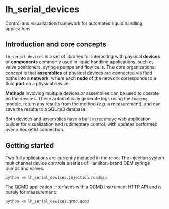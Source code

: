 # lh_serial_devices
Control and visualization framework for automated liquid handling applications

## Introduction and core concepts
`lh_serial_devices` is a set of libraries for interacting with physical **devices** or **components** commonly used in liquid handling applications, such as valve positioners, syringe pumps and flow cells. The core organizational concept is that **assemblies** of physical devices are connected via fluid paths into a **network**, where each **node** of the network corresponds to a fluid **port** on a physical device.

**Methods** involving multiple devices or assemblies can be used to operate on the devices. These automatically generate logs using the `logging` module, return any results from the method (*e.g.* a measurement), and can save the results to a SQLite3 database.

Both devices and assemblies have a built in recursive web application builder for visualization and rudimentary control, with updates performed over a SocketIO connection.

## Getting started
Two full applications are currently included in the repo. The injection system multichannel device controls a series of Hamilton-brand OEM syringe pumps and valves.

`python -m lh_serial_devices.injection.roadmap`

The QCMD application interfaces with a QCMD instrument HTTP API and is purely for measurement:

`python -m lh_serial_devices.qcmd.qcmd`
